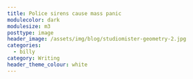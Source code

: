 ```yaml
---
title: Police sirens cause mass panic
modulecolor: dark
modulesize: m3
posttype: image
header_image: /assets/img/blog/studiomister-geometry-2.jpg
categories:
  - billy
category: Writing
header_theme_colour: white
---
```

